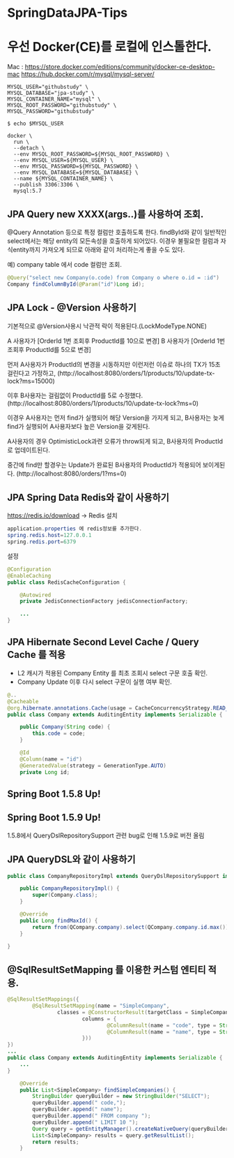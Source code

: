 # SpringDataJPA-Tips

# 우선 Docker(CE)를 로컬에 인스톨한다.
Mac :
https://store.docker.com/editions/community/docker-ce-desktop-mac
https://hub.docker.com/r/mysql/mysql-server/
```ecma script level 4
MYSQL_USER="githubstudy" \
MYSQL_DATABASE="jpa-study" \
MYSQL_CONTAINER_NAME="mysql" \
MYSQL_ROOT_PASSWORD="githubstudy" \
MYSQL_PASSWORD="githubstudy" 

$ echo $MYSQL_USER

docker \
  run \
  --detach \
  --env MYSQL_ROOT_PASSWORD=${MYSQL_ROOT_PASSWORD} \
  --env MYSQL_USER=${MYSQL_USER} \
  --env MYSQL_PASSWORD=${MYSQL_PASSWORD} \
  --env MYSQL_DATABASE=${MYSQL_DATABASE} \
  --name ${MYSQL_CONTAINER_NAME} \
  --publish 3306:3306 \
  mysql:5.7
```



## JPA Query new XXXX(args..)를 사용하여 조회. 

@Query Annotation 등으로 특정 컬럼만 호출하도록 한다.
findById와 같이 일반적인 select에서는 해당 entity의 모든속성을 호출하게 되어있다. 이경우 불필요한 컬럼과 자식entity까지 가져오게 되므로 아래와 같이 처리하는게 좋을 수도 있다.

예) company table 에서 code 컬럼만 조회.
```java
@Query("select new Company(o.code) from Company o where o.id = :id")
Company findColumnById(@Param("id")Long id);
```


## JPA Lock - @Version 사용하기 
기본적으로 @Version사용시 낙관적 락이 적용된다.(LockModeType.NONE) 

A 사용자가 [OrderId 1번 조회후 ProductId를 10으로 변경] 
B 사용자가 [OrderId 1번 조회후 ProductId를 5으로 변경] 

먼저 A사용자가 ProductId의 변경을 시동하지만 이런저런 이슈로 하나의 TX가 15초 걸린다고 가정하고,
(http://localhost:8080/orders/1/products/10/update-tx-lock?ms=15000)

이후 B사용자는 걸림없이 ProductId를 5로 수정했다.
(http://localhost:8080/orders/1/products/10/update-tx-lock?ms=0)

이경우 A사용자는 먼저 find가 실행되어 해당 Version을 가지게 되고, B사용자는 늦게 find가 실행되어 A사용자보다 높은 Version을 갖게된다.

A사용자의 경우 OptimisticLock과련 오류가 throw되게 되고, B사용자의 ProductId로 업데이트된다.

중간에 find만 할경우는 Update가 완료된 B사용자의  ProductId가 적용되어 보이게된다.
(http://localhost:8080/orders/1?ms=0)


## JPA Spring Data Redis와 같이 사용하기
https://redis.io/download -> Redis 설치 
```java
application.properties 에 redis정보를 추가한다.
spring.redis.host=127.0.0.1
spring.redis.port=6379
```

설정 
```java
@Configuration
@EnableCaching
public class RedisCacheConfiguration {

	@Autowired
	private JedisConnectionFactory jedisConnectionFactory;

	...
}
```

## JPA Hibernate Second Level Cache / Query Cache 를 적용
- L2 캐시가 적용된 Company Entity 를 최초 조회시 select 구문 호출 확인.
- Company Update 이후 다시 select 구문이 실행 여부 확인.

```java
@..
@Cacheable
@org.hibernate.annotations.Cache(usage = CacheConcurrencyStrategy.READ_WRITE)
public class Company extends AuditingEntity implements Serializable {

	public Company(String code) {
		this.code = code;
	}

	@Id
	@Column(name = "id")
	@GeneratedValue(strategy = GenerationType.AUTO)
	private Long id;
```

## Spring Boot 1.5.8 Up!
## Spring Boot 1.5.9 Up!
1.5.8에서 QueryDslRepositorySupport 관련 bug로 인해 1.5.9로 버전 올림

## JPA QueryDSL와 같이 사용하기
```java
public class CompanyRepositoryImpl extends QueryDslRepositorySupport implements CompanyRepositoryCustom {

    public CompanyRepositoryImpl() {
        super(Company.class);
    }

    @Override
    public Long findMaxId() {
        return from(QCompany.company).select(QCompany.company.id.max()).fetchOne();
    }

}
```

## @SqlResultSetMapping 를 이용한 커스텀 엔티티 적용.
```java
@SqlResultSetMappings({
        @SqlResultSetMapping(name = "SimpleCompany",
                classes = @ConstructorResult(targetClass = SimpleCompany.class,
                        columns = {
                                @ColumnResult(name = "code", type = String.class),
                                @ColumnResult(name = "name", type = String.class)
                        }))
})
...
public class Company extends AuditingEntity implements Serializable {
    ...
}
```
```java
    @Override
    public List<SimpleCompany> findSimpleCompanies() {
        StringBuilder queryBuilder = new StringBuilder("SELECT");
        queryBuilder.append(" code,");
        queryBuilder.append(" name");
        queryBuilder.append(" FROM company ");
        queryBuilder.append(" LIMIT 10 ");
        Query query = getEntityManager().createNativeQuery(queryBuilder.toString(), "SimpleCompany");
        List<SimpleCompany> results = query.getResultList();
        return results;
    }
```